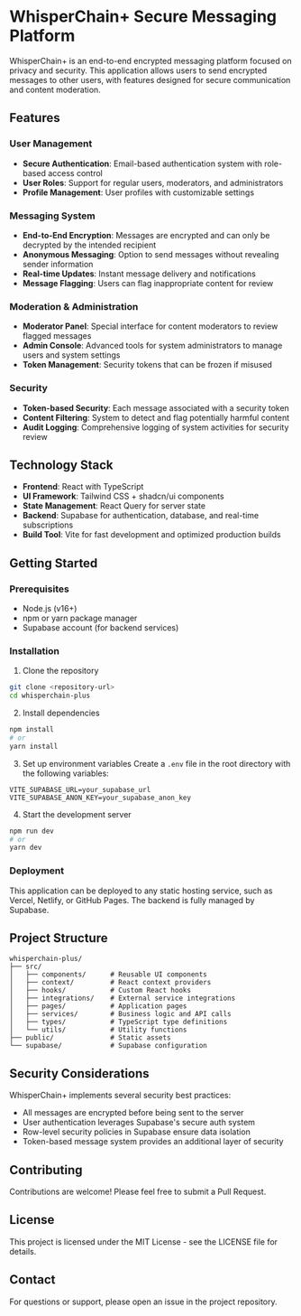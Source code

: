 # WhisperChain+ Secure Messaging Platform

WhisperChain+ is an end-to-end encrypted messaging platform focused on privacy and security. This application allows users to send encrypted messages to other users, with features designed for secure communication and content moderation.

## Features

### User Management
- **Secure Authentication**: Email-based authentication system with role-based access control
- **User Roles**: Support for regular users, moderators, and administrators
- **Profile Management**: User profiles with customizable settings

### Messaging System
- **End-to-End Encryption**: Messages are encrypted and can only be decrypted by the intended recipient
- **Anonymous Messaging**: Option to send messages without revealing sender information
- **Real-time Updates**: Instant message delivery and notifications
- **Message Flagging**: Users can flag inappropriate content for review

### Moderation & Administration
- **Moderator Panel**: Special interface for content moderators to review flagged messages
- **Admin Console**: Advanced tools for system administrators to manage users and system settings
- **Token Management**: Security tokens that can be frozen if misused

### Security
- **Token-based Security**: Each message associated with a security token
- **Content Filtering**: System to detect and flag potentially harmful content
- **Audit Logging**: Comprehensive logging of system activities for security review

## Technology Stack

- **Frontend**: React with TypeScript
- **UI Framework**: Tailwind CSS + shadcn/ui components
- **State Management**: React Query for server state
- **Backend**: Supabase for authentication, database, and real-time subscriptions
- **Build Tool**: Vite for fast development and optimized production builds

## Getting Started

### Prerequisites

- Node.js (v16+)
- npm or yarn package manager
- Supabase account (for backend services)

### Installation

1. Clone the repository
```sh
git clone <repository-url>
cd whisperchain-plus
```

2. Install dependencies
```sh
npm install
# or
yarn install
```

3. Set up environment variables
Create a `.env` file in the root directory with the following variables:
```
VITE_SUPABASE_URL=your_supabase_url
VITE_SUPABASE_ANON_KEY=your_supabase_anon_key
```

4. Start the development server
```sh
npm run dev
# or
yarn dev
```

### Deployment

This application can be deployed to any static hosting service, such as Vercel, Netlify, or GitHub Pages. The backend is fully managed by Supabase.

## Project Structure

```
whisperchain-plus/
├── src/
│   ├── components/      # Reusable UI components
│   ├── context/         # React context providers
│   ├── hooks/           # Custom React hooks
│   ├── integrations/    # External service integrations
│   ├── pages/           # Application pages
│   ├── services/        # Business logic and API calls
│   ├── types/           # TypeScript type definitions
│   └── utils/           # Utility functions
├── public/              # Static assets
└── supabase/            # Supabase configuration
```

## Security Considerations

WhisperChain+ implements several security best practices:

- All messages are encrypted before being sent to the server
- User authentication leverages Supabase's secure auth system
- Row-level security policies in Supabase ensure data isolation
- Token-based message system provides an additional layer of security

## Contributing

Contributions are welcome! Please feel free to submit a Pull Request.

## License

This project is licensed under the MIT License - see the LICENSE file for details.

## Contact

For questions or support, please open an issue in the project repository.
